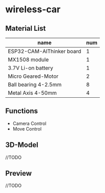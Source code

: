 # wireless-car

## Material List
|name|num|
|----|----|
|ESP32-CAM-AIThinker board|1|
|MX1508 module|1|
|3.7V Li-on battery|1|
|Micro Geared-Motor|2|
|Ball bearing 4-2.5mm|8|
|Metal Axis 4-50mm|4|

## Functions
- Camera Control
- Move Control

## 3D-Model
//TODO

## Preview
//TODO
